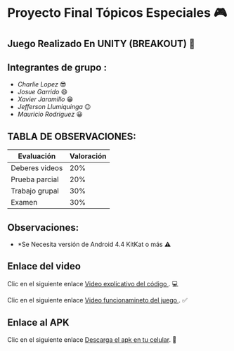 # Proyecto Final Tópicos Especiales :video_game:

## Juego Realizado En UNITY (BREAKOUT) :space_invader:

## Integrantes de grupo : 

* *Charlie Lopez* :sunglasses:
* *Josue Garrido* :smile:
* *Xavier Jaramillo* :grin:
* *Jefferson Llumiquinga* :wink:
* *Mauricio Rodriguez* :grinning:


## TABLA DE OBSERVACIONES: 
| Evaluación              | Valoración |
| ----------------------  | ---------- |
| Deberes videos          | 20%        |
| Prueba parcial          | 20%        |
| Trabajo grupal          | 30%        |
| Examen                  | 30%        |

## Observaciones:

* *Se Necesita versión de Android 4.4 KitKat o más :warning:

## Enlace del video
Clic en el siguiente enlace [Video explicativo del código ](). :computer:

Clic en el siguiente enlace [Video funcionamineto del juego ](). :white_check_mark:

## Enlace al APK
Clic en el siguiente enlace [Descarga el apk en tu celular](). :iphone:
